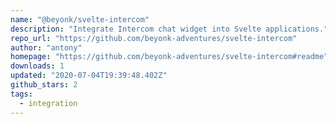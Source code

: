 ```yaml
---
name: "@beyonk/svelte-intercom"
description: "Integrate Intercom chat widget into Svelte applications."
repo_url: "https://github.com/beyonk-adventures/svelte-intercom"
author: "antony"
homepage: "https://github.com/beyonk-adventures/svelte-intercom#readme"
downloads: 1
updated: "2020-07-04T19:39:48.402Z"
github_stars: 2
tags: 
  - integration
---
```

